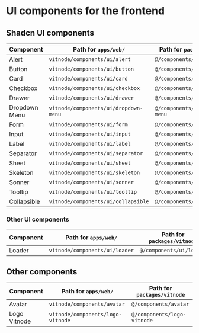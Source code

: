 # UI components for the frontend

## Shadcn UI components

| Component     | Path for `apps/web/`                  | Path for `packages/vitnode`     |
| ------------- | ------------------------------------- | ------------------------------- |
| Alert         | `vitnode/components/ui/alert`         | `@/components/ui/alert`         |
| Button        | `vitnode/components/ui/button`        | `@/components/ui/button`        |
| Card          | `vitnode/components/ui/card`          | `@/components/ui/card`          |
| Checkbox      | `vitnode/components/ui/checkbox`      | `@/components/ui/checkbox`      |
| Drawer        | `vitnode/components/ui/drawer`        | `@/components/ui/drawer`        |
| Dropdown Menu | `vitnode/components/ui/dropdown-menu` | `@/components/ui/dropdown-menu` |
| Form          | `vitnode/components/ui/form`          | `@/components/ui/form`          |
| Input         | `vitnode/components/ui/input`         | `@/components/ui/input`         |
| Label         | `vitnode/components/ui/label`         | `@/components/ui/label`         |
| Separator     | `vitnode/components/ui/separator`     | `@/components/ui/separator`     |
| Sheet         | `vitnode/components/ui/sheet`         | `@/components/ui/sheet`         |
| Skeleton      | `vitnode/components/ui/skeleton`      | `@/components/ui/skeleton`      |
| Sonner        | `vitnode/components/ui/sonner`        | `@/components/ui/sonner`        |
| Tooltip       | `vitnode/components/ui/tooltip`       | `@/components/ui/tooltip`       |
| Collapsible   | `vitnode/components/ui/collapsible`   | `@/components/ui/collapsible`   |

### Other UI components

| Component | Path for `apps/web/`           | Path for `packages/vitnode` |
| --------- | ------------------------------ | --------------------------- |
| Loader    | `vitnode/components/ui/loader` | `@/components/ui/loader`    |

## Other components

| Component    | Path for `apps/web/`              | Path for `packages/vitnode` |
| ------------ | --------------------------------- | --------------------------- |
| Avatar       | `vitnode/components/avatar`       | `@/components/avatar`       |
| Logo Vitnode | `vitnode/components/logo-vitnode` | `@/components/logo-vitnode` |
